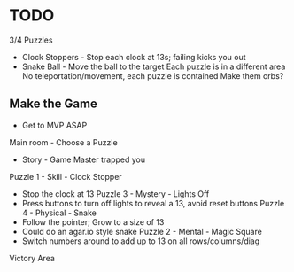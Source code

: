 # TODO

3/4 Puzzles
 - Clock Stoppers - Stop each clock at 13s; failing kicks you out
 - Snake Ball - Move the ball to the target
Each puzzle is in a different area
No teleportation/movement, each puzzle is contained
Make them orbs?

## Make the Game
* Get to MVP ASAP



Main room - Choose a Puzzle
 - Story - Game Master trapped you

Puzzle 1 - Skill - Clock Stopper
 - Stop the clock at 13
Puzzle 3 - Mystery - Lights Off
 - Press buttons to turn off lights to reveal a 13, avoid reset buttons
Puzzle 4 - Physical - Snake
 - Follow the pointer; Grow to a size of 13
 - Could do an agar.io style snake
Puzzle 2 - Mental - Magic Square
 - Switch numbers around to add up to 13 on all rows/columns/diag

Victory Area
